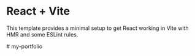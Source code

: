 # React + Vite

This template provides a minimal setup to get React working in Vite with HMR and some ESLint rules.

#   m y - p o r t f o l i o  
 
